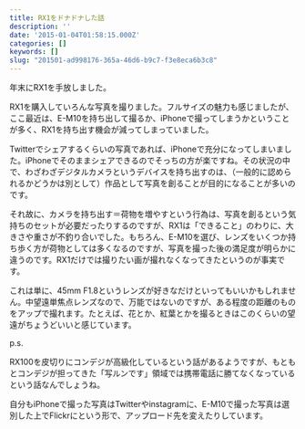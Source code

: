 ```yaml
---
title: RX1をドナドナした話
description: ''
date: '2015-01-04T01:58:15.000Z'
categories: []
keywords: []
slug: "201501-ad998176-365a-46d6-b9c7-f3e8eca6b3c8"
---
```

年末にRX1を手放しました。

RX1を購入していろんな写真を撮りました。フルサイズの魅力も感じましたが、ここ最近は、E-M10を持ち出して撮るか、iPhoneで撮ってしまうかということが多く、RX1を持ち出す機会が減ってしまっていました。

Twitterでシェアするくらいの写真であれば、iPhoneで充分になってしまいました。iPhoneでそのままシェアできるのでそっちの方が楽ですね。その状況の中で、わざわざデジタルカメラというデバイスを持ち出すのは、（一般的に認められるかどうかは別として）作品として写真を創ることが目的になることが多いのです。

それ故に、カメラを持ち出す＝荷物を増やすという行為は、写真を創るという気持ちのセットが必要だったりするのですが、RX1は「できること」のわりに、大きさや重さが不釣り合いでした。もちろん、E-M10を選び、レンズをいくつか持ち歩く方が荷物としては多くなるのですが、写真を撮った後の満足度が明らかに違うのです。RX1だけでは撮りたい画が撮れなくなってきたというのが事実です。

これは単に、45mm F1.8というレンズが好きなだけといってもいいかもしれません。中望遠単焦点レンズなので、万能ではないのですが、ある程度の距離のものをアップで撮れます。たとえば、花とか、紅葉とかを撮るときはこのくらいの望遠がちょうどいいと感じています。

p.s.

RX100を皮切りにコンデジが高級化しているという話があるようですが、もともとコンデジが担ってきた「写ルンです」領域では携帯電話に勝てなくなっているという話なんでしょうね。

自分もiPhoneで撮った写真はTwitterやinstagramに、E-M10で撮った写真は選別した上でFlickrにという形で、アップロード先を変えたりしています。